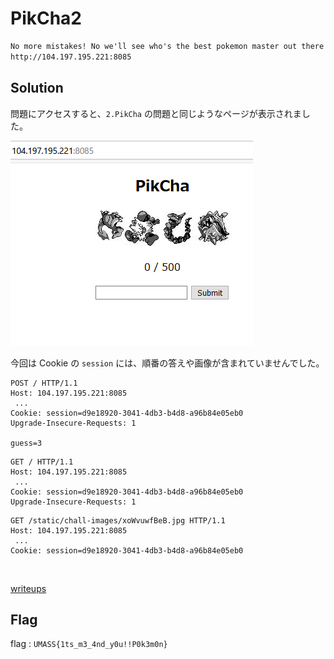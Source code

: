 # PikCha2

```txt
No more mistakes! No we'll see who's the best pokemon master out there!
http://104.197.195.221:8085
```

## Solution

問題にアクセスすると、`2.PikCha` の問題と同じようなページが表示されました。

![img1](img/img1.png)

今回は Cookie の `session` には、順番の答えや画像が含まれていませんでした。

```http
POST / HTTP/1.1
Host: 104.197.195.221:8085
 ...
Cookie: session=d9e18920-3041-4db3-b4d8-a96b84e05eb0
Upgrade-Insecure-Requests: 1

guess=3
```

```http
GET / HTTP/1.1
Host: 104.197.195.221:8085
 ...
Cookie: session=d9e18920-3041-4db3-b4d8-a96b84e05eb0
Upgrade-Insecure-Requests: 1

```

```http
GET /static/chall-images/xoWvuwfBeB.jpg HTTP/1.1
Host: 104.197.195.221:8085
 ...
Cookie: session=d9e18920-3041-4db3-b4d8-a96b84e05eb0

```


<br>

[writeups](https://ctftime.org/writeup/26806)

## Flag

flag : `UMASS{1ts_m3_4nd_y0u!!P0k3m0n}`
